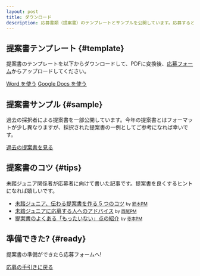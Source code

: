 ```yaml
---
layout: post
title: ダウンロード
description: 応募書類（提案書）のテンプレートとサンプルを公開しています。応募するとき、または応募を検討する際にご活用ください。
---
```


## 提案書テンプレート {#template}

提案書のテンプレートを以下からダウンロードして、PDFに変換後、[応募フォーム](/guideline#proposal)からアップロードしてください。

<a href="https://mitou-my.sharepoint.com/:w:/g/personal/yukai_mitou_org/EXicnZU6RaBKrB3wQx7ICTMBbmlqwoCKJiKdQshjO-_zuw?e=aD89Tv" class="button">Word を使う</a>
<a href="https://docs.google.com/document/d/1hjDYf2DbFBkXLyrAl9HKKc9sS40XbZ_iN2j-HKZXD9g/copy" class="button" target="_blank">Google Docs を使う</a>


## 提案書サンプル {#sample}

過去の採択者による提案書を一部公開しています。今年の提案書とはフォーマットが少し異なりますが、採択された提案書の一例としてご参考になれば幸いです。

<a href="https://jr.mitou.org/assets/other/2020_application_samples.zip" class="button">過去の提案書を見る</a>

## 提案書のコツ {#tips}

未踏ジュニア関係者が応募者に向けて書いた記事です。提案書を良くするヒントになれば嬉しいです。

<ul>
  <li><a href='https://zenn.dev/reputeless/articles/idea-mitoujr'>未踏ジュニア、伝わる提案書を作る 5 つのコツ</a> <small>by <a href='/mentors#suzuki_ryou'>鈴木PM</a></small></li>
  <li><a href='https://scrapbox.io/nishio/%E6%9C%AA%E8%B8%8F%E3%82%B8%E3%83%A5%E3%83%8B%E3%82%A2%E3%81%AB%E5%BF%9C%E5%8B%9F%E3%81%99%E3%82%8B%E4%BA%BA%E3%81%B8%E3%81%AE%E3%82%A2%E3%83%89%E3%83%90%E3%82%A4%E3%82%B9'>未踏ジュニアに応募する人へのアドバイス</a> <small>by <a href='/mentors#nishio_hirokazu'>西尾PM</a></small></li>
  <li><a href='https://note.com/teramotodaiki/n/n148d35899016'>提案書のよくある「もったいない」点の紹介</a> <small>by <a href='/mentors#teramoto_daiki'>寺本PM</a></small></li>
</ul>


## 準備できた? {#ready}

<p class="text-center">提案書の準備ができたら応募フォームへ! <i class="fad fa-mailbox green"></i></p>

<a href="/guideline" class="button">応募の手引きに戻る</a>

